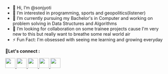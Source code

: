 - 👋 Hi, I’m @sonjyoti
- 👀 I’m interested in programming, sports and geopolitics(listener)
- 🌱 I’m currently pursuing my Bachelor's in Computer and working on problem solving in Data Structures and Algorithms
- 💞️ I’m looking for collaboration on some trainee projects cause I'm very new to this but really want to breathe some real world air 
- ⚡ Fun Fact: I'm obsessed with seeing me learning and growing everyday

🤝**Let's connect :**

<a href = "https://www.instagram.com/xonzyoti/">
<img height="32" width="32" src="https://unpkg.com/simple-icons@v6/icons/instagram.svg" />
</a>
<a href = "https://twitter.com/SonjyotiR">
<img height="32" width="32" src="https://unpkg.com/simple-icons@v6/icons/twitter.svg" />
</a>
<a href = "https://www.linkedin.com/in/sonjyoti-rabha-5b54861b3/">
<img height="32" width="32" src="https://unpkg.com/simple-icons@v6/icons/linkedin.svg" />
</a>
<a href = "https://www.facebook.com/son.jyoti.58/">
<img height="32" width="32" src="https://unpkg.com/simple-icons@v6/icons/facebook.svg" />
</a>
</a>
<a href = "mailto:sonjyoti33@gmail.com?">
<img height="32" width="32" src="https://unpkg.com/simple-icons@v6/icons/gmail.svg" />
</a>

